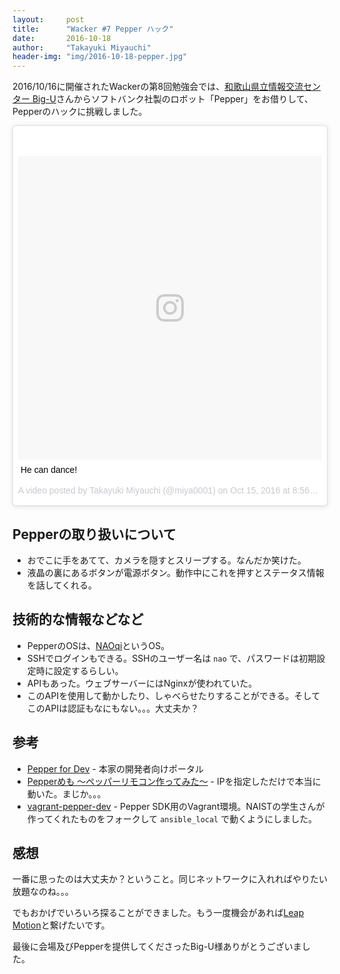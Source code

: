 ```yaml
---
layout:     post
title:      "Wacker #7 Pepper ハック"
date:       2016-10-18
author:     "Takayuki Miyauchi"
header-img: "img/2016-10-18-pepper.jpg"
---
```


2016/10/16に開催されたWackerの第8回勉強会では、[和歌山県立情報交流センター Big-U](http://www.big-u.jp/)さんからソフトバンク社製のロボット「Pepper」をお借りして、Pepperのハックに挑戦しました。

<blockquote class="instagram-media" data-instgrm-captioned data-instgrm-version="7" style=" background:#FFF; border:0; border-radius:3px; box-shadow:0 0 1px 0 rgba(0,0,0,0.5),0 1px 10px 0 rgba(0,0,0,0.15); margin: 1px; max-width:658px; padding:0; width:99.375%; width:-webkit-calc(100% - 2px); width:calc(100% - 2px);"><div style="padding:8px;"> <div style=" background:#F8F8F8; line-height:0; margin-top:40px; padding:50.0% 0; text-align:center; width:100%;"> <div style=" background:url(data:image/png;base64,iVBORw0KGgoAAAANSUhEUgAAACwAAAAsCAMAAAApWqozAAAABGdBTUEAALGPC/xhBQAAAAFzUkdCAK7OHOkAAAAMUExURczMzPf399fX1+bm5mzY9AMAAADiSURBVDjLvZXbEsMgCES5/P8/t9FuRVCRmU73JWlzosgSIIZURCjo/ad+EQJJB4Hv8BFt+IDpQoCx1wjOSBFhh2XssxEIYn3ulI/6MNReE07UIWJEv8UEOWDS88LY97kqyTliJKKtuYBbruAyVh5wOHiXmpi5we58Ek028czwyuQdLKPG1Bkb4NnM+VeAnfHqn1k4+GPT6uGQcvu2h2OVuIf/gWUFyy8OWEpdyZSa3aVCqpVoVvzZZ2VTnn2wU8qzVjDDetO90GSy9mVLqtgYSy231MxrY6I2gGqjrTY0L8fxCxfCBbhWrsYYAAAAAElFTkSuQmCC); display:block; height:44px; margin:0 auto -44px; position:relative; top:-22px; width:44px;"></div></div> <p style=" margin:8px 0 0 0; padding:0 4px;"> <a href="https://www.instagram.com/p/BLnAgvWDift/" style=" color:#000; font-family:Arial,sans-serif; font-size:14px; font-style:normal; font-weight:normal; line-height:17px; text-decoration:none; word-wrap:break-word;" target="_blank">He can dance!</a></p> <p style=" color:#c9c8cd; font-family:Arial,sans-serif; font-size:14px; line-height:17px; margin-bottom:0; margin-top:8px; overflow:hidden; padding:8px 0 7px; text-align:center; text-overflow:ellipsis; white-space:nowrap;">A video posted by Takayuki Miyauchi (@miya0001) on <time style=" font-family:Arial,sans-serif; font-size:14px; line-height:17px;" datetime="2016-10-16T03:56:26+00:00">Oct 15, 2016 at 8:56pm PDT</time></p></div></blockquote>
<script async defer src="//platform.instagram.com/en_US/embeds.js"></script>

## Pepperの取り扱いについて

* おでこに手をあてて、カメラを隠すとスリープする。なんだか笑けた。
* 液晶の裏にあるボタンが電源ボタン。動作中にこれを押すとステータス情報を話してくれる。

## 技術的な情報などなど

* PepperのOSは、[NAOqi](http://doc.aldebaran.com/)というOS。
* SSHでログインもできる。SSHのユーザー名は `nao` で、パスワードは初期設定時に設定するらしい。
* APIもあった。ウェブサーバーにはNginxが使われていた。
* このAPIを使用して動かしたり、しゃべらせたりすることができる。そしてこのAPIは認証もなにもない。。。大丈夫か？

## 参考

* [Pepper for Dev](http://www.softbank.jp/robot/special/tech/) - 本家の開発者向けポータル
* [Pepperめも ～ペッパーリモコン作ってみた～](http://qiita.com/haiattoC/items/a7390fdfecf697586fb3) - IPを指定しただけで本当に動いた。まじか。。。
* [vagrant-pepper-dev](https://github.com/wakayama-hacker/vagrant-pepper-dev) - Pepper SDK用のVagrant環境。NAISTの学生さんが作ってくれたものをフォークして `ansible_local` で動くようにしました。

## 感想

一番に思ったのは大丈夫か？ということ。同じネットワークに入れればやりたい放題なのね。。。

でもおかげでいろいろ探ることができました。もう一度機会があれば[Leap Motion](https://www.leapmotion.com/?lang=jp)と繋げたいです。

最後に会場及びPepperを提供してくださったBig-U様ありがとうございました。
